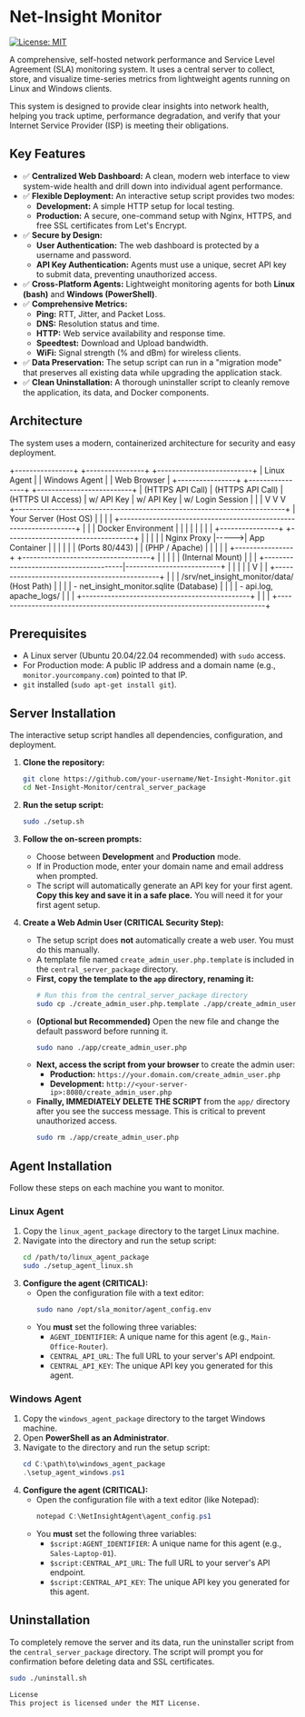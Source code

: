 # Net-Insight Monitor

[![License: MIT](https://img.shields.io/badge/License-MIT-yellow.svg)](https://opensource.org/licenses/MIT)

A comprehensive, self-hosted network performance and Service Level Agreement (SLA) monitoring system. It uses a central server to collect, store, and visualize time-series metrics from lightweight agents running on Linux and Windows clients.

This system is designed to provide clear insights into network health, helping you track uptime, performance degradation, and verify that your Internet Service Provider (ISP) is meeting their obligations.

## Key Features

- ✅ **Centralized Web Dashboard:** A clean, modern web interface to view system-wide health and drill down into individual agent performance.
- ✅ **Flexible Deployment:** An interactive setup script provides two modes:
    - **Development:** A simple HTTP setup for local testing.
    - **Production:** A secure, one-command setup with Nginx, HTTPS, and free SSL certificates from Let's Encrypt.
- ✅ **Secure by Design:**
    - **User Authentication:** The web dashboard is protected by a username and password.
    - **API Key Authentication:** Agents must use a unique, secret API key to submit data, preventing unauthorized access.
- ✅ **Cross-Platform Agents:** Lightweight monitoring agents for both **Linux (bash)** and **Windows (PowerShell)**.
- ✅ **Comprehensive Metrics:**
    - **Ping:** RTT, Jitter, and Packet Loss.
    - **DNS:** Resolution status and time.
    - **HTTP:** Web service availability and response time.
    - **Speedtest:** Download and Upload bandwidth.
    - **WiFi:** Signal strength (% and dBm) for wireless clients.
- ✅ **Data Preservation:** The setup script can run in a "migration mode" that preserves all existing data while upgrading the application stack.
- ✅ **Clean Uninstallation:** A thorough uninstaller script to cleanly remove the application, its data, and Docker components.

## Architecture

The system uses a modern, containerized architecture for security and easy deployment.

+----------------+ +----------------+ +--------------------------+
| Linux Agent | | Windows Agent | | Web Browser |
+----------------+ +----------------+ +--------------------------+
| (HTTPS API Call) | (HTTPS API Call) | (HTTPS UI Access)
| w/ API Key | w/ API Key | w/ Login Session
| | |
V V V
+--------------------------------------------------------------------------+
| Your Server (Host OS) |
| |
| +------------------------------------------------------------------+ |
| | Docker Environment | |
| | | |
| | +----------------+ +-----------------------------------+ | |
| | | Nginx Proxy |----->| App Container | | |
| | | (Ports 80/443) | | (PHP / Apache) | | |
| | +----------------+ +-----------------------------------+ | |
| | | (Internal Mount) | |
| +---------------------------------------|--------------------------+ |
| | |
| V |
| +----------------------------------------------+ |
| | /srv/net_insight_monitor/data/ (Host Path) | |
| | - net_insight_monitor.sqlite (Database) | |
| | - api.log, apache_logs/ | |
| +----------------------------------------------+ |
| |
+--------------------------------------------------------------------------+


## Prerequisites

- A Linux server (Ubuntu 20.04/22.04 recommended) with `sudo` access.
- For Production mode: A public IP address and a domain name (e.g., `monitor.yourcompany.com`) pointed to that IP.
- `git` installed (`sudo apt-get install git`).

## Server Installation

The interactive setup script handles all dependencies, configuration, and deployment.

1.  **Clone the repository:**
    ```bash
    git clone https://github.com/your-username/Net-Insight-Monitor.git
    cd Net-Insight-Monitor/central_server_package
    ```

2.  **Run the setup script:**
    ```bash
    sudo ./setup.sh
    ```

3.  **Follow the on-screen prompts:**
    - Choose between **Development** and **Production** mode.
    - If in Production mode, enter your domain name and email address when prompted.
    - The script will automatically generate an API key for your first agent. **Copy this key and save it in a safe place.** You will need it for your first agent setup.

4.  **Create a Web Admin User (CRITICAL Security Step):**
    - The setup script does **not** automatically create a web user. You must do this manually.
    - A template file named `create_admin_user.php.template` is included in the `central_server_package` directory.
    - **First, copy the template to the `app` directory, renaming it:**
      ```bash
      # Run this from the central_server_package directory
      sudo cp ./create_admin_user.php.template ./app/create_admin_user.php
      ```
    - **(Optional but Recommended)** Open the new file and change the default password before running it.
      ```bash
      sudo nano ./app/create_admin_user.php
      ```
    - **Next, access the script from your browser** to create the admin user:
      - **Production:** `https://your.domain.com/create_admin_user.php`
      - **Development:** `http://<your-server-ip>:8080/create_admin_user.php`
    - **Finally, IMMEDIATELY DELETE THE SCRIPT** from the `app/` directory after you see the success message. This is critical to prevent unauthorized access.
      ```bash
      sudo rm ./app/create_admin_user.php
      ```

## Agent Installation

Follow these steps on each machine you want to monitor.

### Linux Agent

1.  Copy the `linux_agent_package` directory to the target Linux machine.
2.  Navigate into the directory and run the setup script:
    ```bash
    cd /path/to/linux_agent_package
    sudo ./setup_agent_linux.sh
    ```
3.  **Configure the agent (CRITICAL):**
    - Open the configuration file with a text editor:
      ```bash
      sudo nano /opt/sla_monitor/agent_config.env
      ```
    - You **must** set the following three variables:
      - `AGENT_IDENTIFIER`: A unique name for this agent (e.g., `Main-Office-Router`).
      - `CENTRAL_API_URL`: The full URL to your server's API endpoint.
      - `CENTRAL_API_KEY`: The unique API key you generated for this agent.

### Windows Agent

1.  Copy the `windows_agent_package` directory to the target Windows machine.
2.  Open **PowerShell as an Administrator**.
3.  Navigate to the directory and run the setup script:
    ```powershell
    cd C:\path\to\windows_agent_package
    .\setup_agent_windows.ps1
    ```
4.  **Configure the agent (CRITICAL):**
    - Open the configuration file with a text editor (like Notepad):
      ```powershell
      notepad C:\NetInsightAgent\agent_config.ps1
      ```
    - You **must** set the following three variables:
      - `$script:AGENT_IDENTIFIER`: A unique name for this agent (e.g., `Sales-Laptop-01`).
      - `$script:CENTRAL_API_URL`: The full URL to your server's API endpoint.
      - `$script:CENTRAL_API_KEY`: The unique API key you generated for this agent.

## Uninstallation

To completely remove the server and its data, run the uninstaller script from the `central_server_package` directory. The script will prompt you for confirmation before deleting data and SSL certificates.

```bash
sudo ./uninstall.sh

License
This project is licensed under the MIT License.